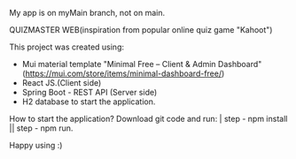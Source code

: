 My app is on myMain branch, not on main.


QUIZMASTER WEB(inspiration from popular online quiz game "Kahoot")

This project was created using:
- Mui material template "Minimal Free – Client & Admin Dashboard" (https://mui.com/store/items/minimal-dashboard-free/)
- React JS.(Client side)
- Spring Boot - REST API (Server side)
- H2 database to start the application.


How to start the application? 
Download git code and run:
| step - npm install
|| step - npm run.

Happy using :)
